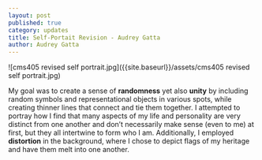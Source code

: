 ```yaml
---
layout: post
published: true
category: updates
title: Self-Portait Revision - Audrey Gatta
author: Audrey Gatta
---
```

![cms405 revised self portrait.jpg]({{site.baseurl}}/assets/cms405 revised self portrait.jpg)

My goal was to create a sense of **randomness** yet also **unity** by including random symbols and representational objects in various spots, while creating thinner lines that connect and tie them together. I attempted to portray how I find that many aspects of my life and personality are very distinct from one another and don’t necessarily make sense (even to me) at first, but they all intertwine to form who I am. Additionally, I employed **distortion** in the background, where I chose to depict flags of my heritage and have them melt into one another. 
